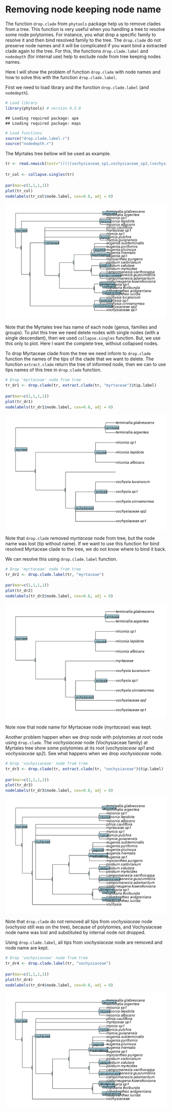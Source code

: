 
# Removing node keeping node name

The function `drop.clade` from `phytools` package help us to remove clades from a tree. This function is very useful when you handling a tree to resolve some node polytomies. For instance, you what drop a specific family to resolve it and then bind resolved family to the tree. The `drop.clade` do not preserve node names and it will be complicated if you want bind a extracted clade again to the tree. For this, the functions `drop.clade.label` and `nodedepth` (for internal use) help to exclude node from tree keeping nodes names.

Here I will show the problem of function `drop.clade` with node names and how to solve this with the function `drop.clade.label`.

First we need to load library and the function `drop.clade.label` (and `nodedepth`).


```r
# Load library
library(phytools) # version 0.5.0
```

```
## Loading required package: ape
## Loading required package: maps
```

```r
# Load functions
source("drop.clade.label.r")
source("nodedepth.r")
```

The Myrtales tree bellow will be used as example.


```r
tr <- read.newick(text="(((((vochysiaceae_sp1,vochysiaceae_sp2,(vochysia_cinnamomea,vochysia_sp1,vochysia_tucanorum)vochysia)vochysiaceae,((((((((((((((calyptranthes_lucida,calyptranthes_widgreniana)calyptranthes))myrciagroup,(((myrciaria_floribunda,myrciaria_sp1)myrciaria,(((siphoneugena_kiaerskoviana)siphoneugena)))pliniagroup))),(((((((campomanesia_adamantium,campomanesia_guazumifolia,campomanesia_xanthocarpa)campomanesia,(psidium_myrtoides,psidium_salutare,psidium_sartorianum)psidium))))pimentagroup,((myrcianthes_pungens)myrcianthes,(eugenia_sp1,eugenia_hiemalis,eugenia_pruinosa,eugenia_pyriformis,eugenia_subterminalis)eugenia)eugeniagroup))))))myrteae)myrteaestem))),(myrcia_guianensis,myrcia_pulchra,myrcia_sp1)myrcia,myrtaceae_sp1,(plinia_cauliflora)plinia)myrtaceae),(((miconia_albicans,miconia_lepidota,miconia_sp1)miconia)melastomataceae))),((terminalia_argentea,terminalia_glabrescens)terminalia)combretaceae)myrtales;")

tr_col <- collapse.singles(tr)

par(mar=c(1,1,1,1))
plot(tr_col)
nodelabels(tr_col$node.label, cex=0.8, adj = 0)
```

![](ex_myrtales_tree-1.png) 

Note that the Myrtales tree has name of each node (genus, families and groups). To plot this tree we need delete nodes with single nodes (with a single descendant), then we used `collapse.singles` function. But, we use this only to plot. Here I want the complete tree, without collapsed nodes.

To drop Myrtaceae clade from the tree we need inform to `drop.clade` function the names of the tips of the clade that we want to delete. The function `extract.clade` return the tree of informed node, then we can to use tips names of this tree in `drop.clade` function.


```r
# Drop 'myrtaceae' node from tree
tr_dr1 <- drop.clade(tr, extract.clade(tr, "myrtaceae")$tip.label)

par(mar=c(1,1,1,1))
plot(tr_dr1)
nodelabels(tr_dr1$node.label, cex=0.8, adj = 0)
```

![](ex_drop_myrtaceae-1.png) 

Note that `drop.clade` removed *myrtaceae* node from tree, but the node name was lost (tip without name). If we want to use this function for bind resolved Myrtaceae clade to the tree, we do not know where to bind it back.

We can resolve this using `drop.clade.label` function.


```r
# Drop 'myrtaceae' node from tree
tr_dr2 <- drop.clade.label(tr, "myrtaceae")

par(mar=c(1,1,1,1))
plot(tr_dr2)
nodelabels(tr_dr2$node.label, cex=0.8, adj = 0)
```

![](ex_drop_myrtaceae_correct-1.png) 

Note now that node name for Myrtaceae node (*myrtaceae*) was kept.

Another problem happen when we drop node with polytomies at root node using `drop.clade`. The *vochysiaceae* node (Vochysiaceae family) at Myrtales tree show some polytomies at its root (*vochysiaceae sp1* and *vochysiaceae sp2*). See what happens when we drop *vochysiaceae* node.


```r
# Drop 'vochysiaceae' node from tree
tr_dr3 <- drop.clade(tr, extract.clade(tr, "vochysiaceae")$tip.label)

par(mar=c(1,1,1,1))
plot(tr_dr3)
nodelabels(tr_dr3$node.label, cex=0.8, adj = 0)
```

![](ex_drop_vochysiaceae-1.png) 

Note that `drop.clade` do not removed all tips from *vochysiaceae* node (*vochysia* still was on the tree), because of polytomies, and Vochysiaceae node name was lost and substituted by internal node not dropped.

Using `drop.clade.label`, all tips from *vochysiaceae* node are removed and node name are kept.


```r
# Drop 'vochysiaceae' node from tree
tr_dr4 <- drop.clade.label(tr, "vochysiaceae")

par(mar=c(1,1,1,1))
plot(tr_dr4)
nodelabels(tr_dr4$node.label, cex=0.8, adj = 0)
```

![](ex_drop_vochysiaceae_correct-1.png) 
